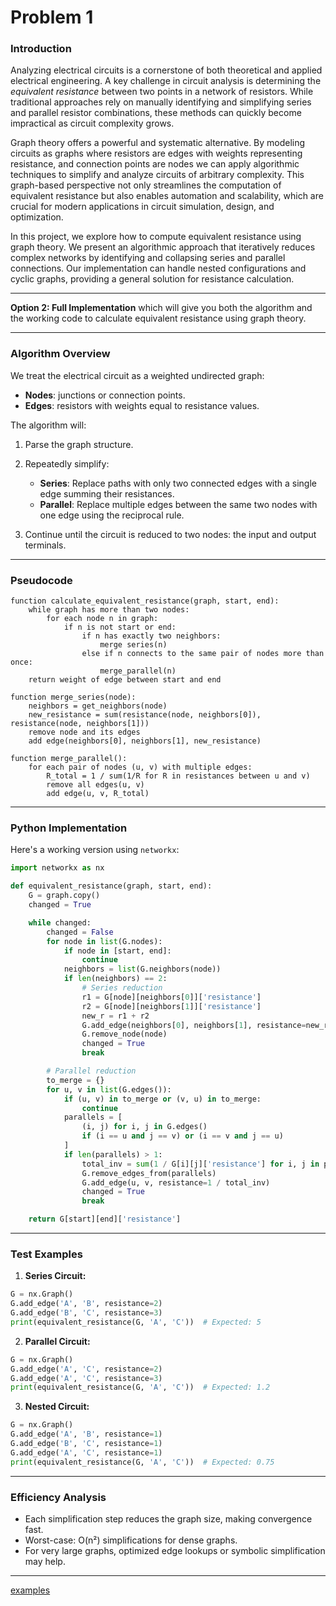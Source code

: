 # Problem 1


### **Introduction**

Analyzing electrical circuits is a cornerstone of both theoretical and applied electrical engineering. A key challenge in circuit analysis is determining the *equivalent resistance* between two points in a network of resistors. While traditional approaches rely on manually identifying and simplifying series and parallel resistor combinations, these methods can quickly become impractical as circuit complexity grows.

Graph theory offers a powerful and systematic alternative. By modeling circuits as graphs where resistors are edges with weights representing resistance, and connection points are nodes we can apply algorithmic techniques to simplify and analyze circuits of arbitrary complexity. This graph-based perspective not only streamlines the computation of equivalent resistance but also enables automation and scalability, which are crucial for modern applications in circuit simulation, design, and optimization.

In this project, we explore how to compute equivalent resistance using graph theory. We present an algorithmic approach that iteratively reduces complex networks by identifying and collapsing series and parallel connections. Our implementation can handle nested configurations and cyclic graphs, providing a general solution for resistance calculation.

---
 **Option 2: Full Implementation**
  which will give you both the algorithm and the working code to calculate equivalent resistance using graph theory.

---

###  **Algorithm Overview**

We treat the electrical circuit as a weighted undirected graph:

* **Nodes**: junctions or connection points.
* **Edges**: resistors with weights equal to resistance values.

The algorithm will:

1. Parse the graph structure.
2. Repeatedly simplify:

   * **Series**: Replace paths with only two connected edges with a single edge summing their resistances.
   * **Parallel**: Replace multiple edges between the same two nodes with one edge using the reciprocal rule.

3. Continue until the circuit is reduced to two nodes: the input and output terminals.

---

###  Pseudocode

```plaintext
function calculate_equivalent_resistance(graph, start, end):
    while graph has more than two nodes:
        for each node n in graph:
            if n is not start or end:
                if n has exactly two neighbors:
                    merge series(n)
                else if n connects to the same pair of nodes more than once:
                    merge_parallel(n)
    return weight of edge between start and end

function merge_series(node):
    neighbors = get_neighbors(node)
    new_resistance = sum(resistance(node, neighbors[0]), resistance(node, neighbors[1]))
    remove node and its edges
    add edge(neighbors[0], neighbors[1], new_resistance)

function merge_parallel():
    for each pair of nodes (u, v) with multiple edges:
        R_total = 1 / sum(1/R for R in resistances between u and v)
        remove all edges(u, v)
        add edge(u, v, R_total)
```

---

###  Python Implementation

Here's a working version using `networkx`:

```python
import networkx as nx

def equivalent_resistance(graph, start, end):
    G = graph.copy()
    changed = True

    while changed:
        changed = False
        for node in list(G.nodes):
            if node in [start, end]:
                continue
            neighbors = list(G.neighbors(node))
            if len(neighbors) == 2:
                # Series reduction
                r1 = G[node][neighbors[0]]['resistance']
                r2 = G[node][neighbors[1]]['resistance']
                new_r = r1 + r2
                G.add_edge(neighbors[0], neighbors[1], resistance=new_r)
                G.remove_node(node)
                changed = True
                break

        # Parallel reduction
        to_merge = {}
        for u, v in list(G.edges()):
            if (u, v) in to_merge or (v, u) in to_merge:
                continue
            parallels = [
                (i, j) for i, j in G.edges()
                if (i == u and j == v) or (i == v and j == u)
            ]
            if len(parallels) > 1:
                total_inv = sum(1 / G[i][j]['resistance'] for i, j in parallels)
                G.remove_edges_from(parallels)
                G.add_edge(u, v, resistance=1 / total_inv)
                changed = True
                break

    return G[start][end]['resistance']
```

---

###  Test Examples

1. **Series Circuit:**

```python
G = nx.Graph()
G.add_edge('A', 'B', resistance=2)
G.add_edge('B', 'C', resistance=3)
print(equivalent_resistance(G, 'A', 'C'))  # Expected: 5
```

2. **Parallel Circuit:**

```python
G = nx.Graph()
G.add_edge('A', 'C', resistance=2)
G.add_edge('A', 'C', resistance=3)
print(equivalent_resistance(G, 'A', 'C'))  # Expected: 1.2
```

3. **Nested Circuit:**

```python
G = nx.Graph()
G.add_edge('A', 'B', resistance=1)
G.add_edge('B', 'C', resistance=1)
G.add_edge('A', 'C', resistance=1)
print(equivalent_resistance(G, 'A', 'C'))  # Expected: 0.75
```

---

###  Efficiency Analysis

* Each simplification step reduces the graph size, making convergence fast.
* Worst-case: O(n²) simplifications for dense graphs.
* For very large graphs, optimized edge lookups or symbolic simplification may help.

---
[examples](code.html)



